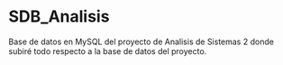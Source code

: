 # SDB_Analisis
Base de datos en MySQL del proyecto de Analisis de Sistemas 2 donde subiré todo respecto a la base de datos del proyecto.
